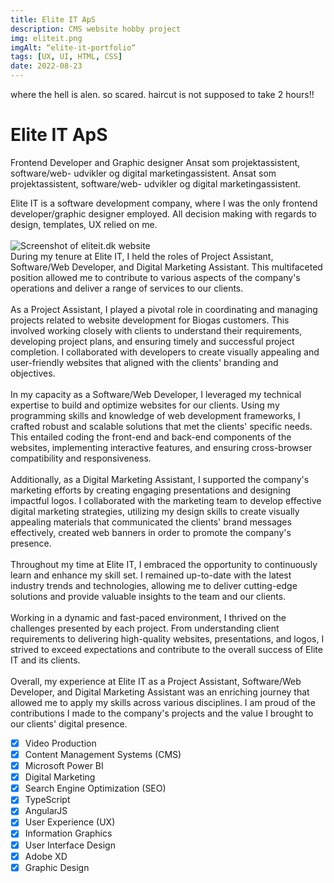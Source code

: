```yaml
---
title: Elite IT ApS
description: CMS website hobby project
img: eliteit.png
imgAlt: “elite-it-portfolio“
tags: [UX, UI, HTML, CSS]
date: 2022-08-23
---
```

where the hell is alen. so scared. haircut is not supposed to take 2 hours!!
# Elite IT ApS
Frontend Developer and Graphic designer
Ansat som projektassistent, software/web- udvikler og digital marketingassistent. Ansat som projektassistent, software/web- udvikler og digital marketingassistent.

Elite IT is a software development company, where I was the only frontend developer/graphic designer employed. All decision making with regards to design, templates, UX relied on me. 
<br><br>
![Screenshot of eliteit.dk website](/img/eliteit.png)<br>
During my tenure at Elite IT, I held the roles of Project Assistant, Software/Web Developer, and Digital Marketing Assistant. This multifaceted position allowed me to contribute to various aspects of the company's operations and deliver a range of services to our clients.
<br><br>
As a Project Assistant, I played a pivotal role in coordinating and managing projects related to website development for Biogas customers. This involved working closely with clients to understand their requirements, developing project plans, and ensuring timely and successful project completion. I collaborated with developers to create visually appealing and user-friendly websites that aligned with the clients' branding and objectives.
<br><br>
In my capacity as a Software/Web Developer, I leveraged my technical expertise to build and optimize websites for our clients. Using my programming skills and knowledge of web development frameworks, I crafted robust and scalable solutions that met the clients' specific needs. This entailed coding the front-end and back-end components of the websites, implementing interactive features, and ensuring cross-browser compatibility and responsiveness.
<br><br>
Additionally, as a Digital Marketing Assistant, I supported the company's marketing efforts by creating engaging presentations and designing impactful logos. I collaborated with the marketing team to develop effective digital marketing strategies, utilizing my design skills to create visually appealing materials that communicated the clients' brand messages effectively, created web banners in order to promote the company's presence.
<br><br>
Throughout my time at Elite IT, I embraced the opportunity to continuously learn and enhance my skill set. I remained up-to-date with the latest industry trends and technologies, allowing me to deliver cutting-edge solutions and provide valuable insights to the team and our clients.
<br><br>
Working in a dynamic and fast-paced environment, I thrived on the challenges presented by each project. From understanding client requirements to delivering high-quality websites, presentations, and logos, I strived to exceed expectations and contribute to the overall success of Elite IT and its clients.
<br><br>
Overall, my experience at Elite IT as a Project Assistant, Software/Web Developer, and Digital Marketing Assistant was an enriching journey that allowed me to apply my skills across various disciplines. I am proud of the contributions I made to the company's projects and the value I brought to our clients' digital presence.


- [x] Video Production
- [x] Content Management Systems (CMS)
- [x] Microsoft Power BI
- [x] Digital Marketing
- [x] Search Engine Optimization (SEO)
- [x] TypeScript
- [x] AngularJS
- [x] User Experience (UX)
- [x] Information Graphics
- [x] User Interface Design
- [x] Adobe XD
- [x] Graphic Design

<style scoped>
    a {
        text-decoration: none;
    }
</style>
